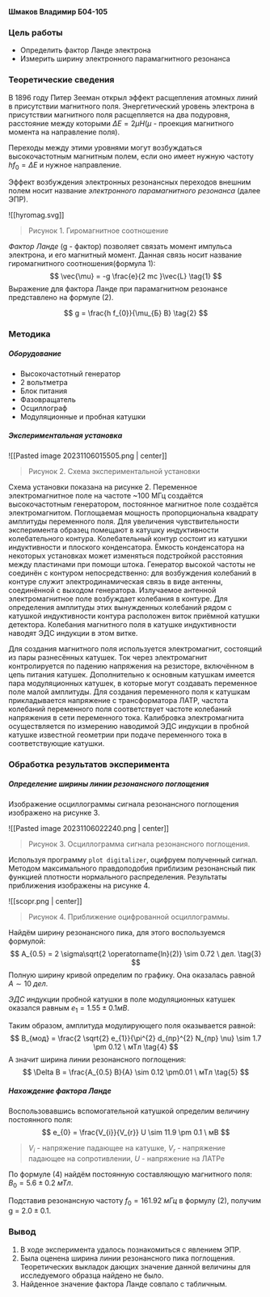 **Шмаков Владимир Б04-105**
### Цель работы
- Определить фактор Ланде электрона
- Измерить ширину электронного парамагнитного резонанса

### Теоретические сведения

В 1896 году Питер Зееман открыл эффект расщепления атомных линий в присутствии магнитного поля. Энергетический уровень электрона в присутствии магнитного поля расщепляется на два подуровня, расстояние между которыми $\Delta E = 2 \mu H$($\mu$ - проекция магнитного момента на направление поля).

Переходы между этими уровнями могут возбуждаться высокочастотным магнитным полем, если оно имеет нужную частоту $h f_{0} = \Delta E$ и нужное направление. 

Эффект возбуждения электронных резонансных переходов внешним полем носит название *электронного парамагнитного резонанса* (далее ЭПР).

![[hyromag.svg]]
> Рисунок 1. Гиромагнитное соотношение

*Фактор Ланде* (g - фактор) позволяет связать момент импульса электрона, и его магнитный момент. Данная связь носит название гиромагнитного соотношения(формула 1):
$$
\vec{\mu} = -g \frac{e}{2 mc }\vec{L} \tag{1}
$$
Выражение для фактора Ланде при парамагнитном резонансе представлено на формуле $(2)$.

$$
g = \frac{h f_{0}}{\mu_{Б} B} \tag{2}
$$
### Методика
##### Оборудование
- Высокочастотный генератор
- 2 вольтметра
- Блок питания 
- Фазовращатель
- Осциллограф 
- Модуляционные и пробная катушки
##### Экспериментальная установка

![[Pasted image 20231106015505.png | center]]
> Рисунок 2. Схема экспериментальной установки

Схема установки показана на рисунке 2. Переменное электромагнитное поле на частоте ~100 МГц создаётся высокочастотным генератором, постоянное магнитное поле создаётся электромагнитом. Поглощаемая мощность пропорциональна квадрату амплитуды переменного поля. Для увеличения чувствительности эксперимента образец помещают в катушку индуктивности колебательного контура. Колебательный контур состоит из катушки индуктивности и плоского конденсатора. Ёмкость конденсатора на некоторых установках может изменяться подстройкой расстояния между пластинами при помощи штока. Генератор высокой частоты не соединён с контуром непосредственно: для возбуждения колебаний в контуре служит электродинамическая связь в виде антенны, соединённой с выходом генератора. Излучаемое антенной электромагнитное поле возбуждает колебания в контуре. Для определения амплитуды этих вынужденных колебаний рядом с катушкой индуктивности контура расположен виток приёмной катушки детектора. Колебания
магнитного поля в катушке индуктивности наводят ЭДС индукции в этом витке. 

Для создания магнитного поля используется электромагнит, состоящий из пары разнесённых катушек. Ток через электромагнит контролируется по падению напряжения на резисторе, включённом в цепь питания катушек. Дополнительно к основным катушкам имеется пара модуляционных катушек, в которые могут создавать переменное поле малой амплитуды. Для создания переменного поля к катушкам прикладывается напряжение с трансформатора ЛАТР, частота колебаний переменного поля соответствует частоте колебаний напряжения в сети переменного тока. Калибровка электромагнита осуществляется по измерению наводимой ЭДС индукции в пробной катушке известной геометрии при подаче переменного тока в
соответствующие катушки.

### Обработка результатов эксперимента

##### Определение ширины линии резонансного поглощения

Изображение осциллограммы сигнала резонансного поглощения изображено на рисунке 3.

![[Pasted image 20231106022240.png | center]]
> Рисунок 3. Осциллограмма сигнала резонансного поглощения.

Используя программу `plot digitalizer`, оцифруем полученный сигнал. Методом максимального правдоподобия приблизим резонансный пик функцией плотности нормального распределения. Результаты приближения изображены на рисунке 4.

![[scopr.png | center]]
> Рисунок 4. Приближение оцифрованной осциллограммы.

Найдём ширину резонансного пика, для этого воспользуемся формулой:
$$
A_{0.5} = 2   \sigma\sqrt{2 \operatorname{ln}(2)} \sim 0.72 \ дел. \tag{3}
$$
Полную ширину кривой определим по графику. Она оказалась равной $A \sim 10 \ дел$.

$ЭДС$ индукции пробной катушки в поле модуляционных катушек оказался равным $e_{1} = 1.55 \pm 0.1 мВ$. 

Таким образом, амплитуда модулирующего поля оказывается равной:
$$
B_{мод} = \frac{2 \sqrt{2} e_{1}}{\pi^{2} d_{пр}^{2} N_{пр} \nu} \sim 1.7 \pm 0.12 \ мТл \tag{4}
$$
А значит ширина линии резонансного поглощения:
$$
\Delta B = \frac{A_{0.5} B}{A} \sim 0.12 \pm0.01 \ мТл \tag{5}
$$

##### Нахождение фактора Ланде

Воспользовавшись вспомогательной катушкой определим величину постоянного поля:
$$
e_{0} = \frac{V_{i}}{V_{r}} U \sim 11.9 \pm 0.1 \ мВ
$$
> $V_{i}$ - напряжение падающее на катушке, $V_{r}$ - напряжение падающее на сопротивлении, $U$ - напряжение на ЛАТРе

По формуле $(4)$ найдём постоянную составляющую магнитного поля: $B_{0} = 5.6 \pm 0.2 \ мТл$.

Подставив резонансную частоту $f_{0} = 161.92 \ мГц$ в формулу $(2)$, получим g = $2.0 \pm 0.1$.
### Вывод

1. В ходе эксперимента удалось познакомиться с явлением ЭПР.
2. Была оценена ширина линии резонансного пика поглощения. Теоретических выкладок дающих значение данной величины для исследуемого образца найдено не было.
3. Найденное значение фактора Ланде совпало с табличным.





